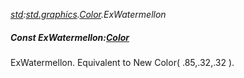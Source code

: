 _[std](../../modules/std/std-module.md):[std.graphics](../../modules/std/std-graphics.md).[Color](../../modules/std/std-graphics-color.md).ExWatermellon_
##### Const ExWatermellon:[Color](../../modules/std/std-graphics-color.md)
ExWatermellon. Equivalent to New Color( .85,.32,.32 ).
